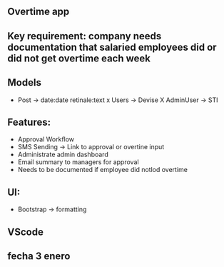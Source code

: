 ## Overtime app

## Key requirement: company needs documentation that salaried  employees did or did not get overtime each week

## Models
- Post -> date:date retinale:text
x Users -> Devise
X AdminUser -> STI

## Features: 
- Approval Workflow
- SMS Sending -> Link to approval or overtine input
- Administrate admin dashboard
- Email summary to managers for approval 
- Needs to be documented if employee did notlod overtime

## UI:
- Bootstrap -> formatting

## VScode

## fecha 3 enero 
